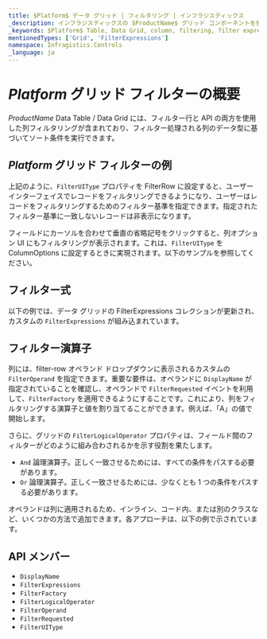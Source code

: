 ```yaml
---
title: $Platform$ データ グリッド | フィルタリング | インフラジスティックス
_description: インフラジスティックスの $ProductName$ グリッド コンポーネントを使用して表現的なソート条件を実行し、データを簡単に返します。詳細については、$ProductName$ テーブルのサンプルを参照してください。
_keywords: $Platform$ Table, Data Grid, column, filtering, filter expressions, filter operands, $ProductName$, Infragistics, $Platform$ テーブル, データ グリッド, 列, フィルタリング, フィルター式, フィルター オペランド, インフラジスティックス
mentionedTypes: ['Grid', 'FilterExpressions']
namespace: Infragistics.Controls
_language: ja
---
```


# $Platform$ グリッド フィルターの概要

$ProductName$ Data Table / Data Grid には、フィルター行と API の両方を使用した列フィルタリングが含まれており、フィルター処理される列のデータ型に基づいてソート条件を実行できます。

## $Platform$ グリッド フィルターの例


<code-view style="height: 600px"
           data-demos-base-url="{environment:dvDemosBaseUrl}"
           iframe-src="{environment:dvDemosBaseUrl}/grids/data-grid-column-filtering"
           alt="$Platform$ グリッド フィルターの例"
           github-src="grids/data-grid/column-filtering">
</code-view>

<div class="divider--half"></div>

上記のように、`FilterUIType` プロパティを FilterRow に設定すると、ユーザー インターフェイスでレコードをフィルタリングできるようになり、ユーザーはレコードをフィルタリングするためのフィルター基準を指定できます。指定されたフィルター基準に一致しないレコードは非表示になります。

フィールドにカーソルを合わせて垂直の省略記号をクリックすると、列オプション UI にもフィルタリングが表示されます。これは、`FilterUIType` を ColumnOptions に設定するときに実現されます。以下のサンプルを参照してください。

## フィルター式

以下の例では、データ グリッドの FilterExpressions コレクションが更新され、カスタムの `FilterExpressions` が組み込まれています。

<code-view style="height: 600px"
           data-demos-base-url="{environment:dvDemosBaseUrl}"
           iframe-src="{environment:dvDemosBaseUrl}/grids/data-grid-column-filter-expressions"
           alt="$Platform$ グリッド フィルター式の例"
           github-src="grids/data-grid/column-filter-expressions">
</code-view>

<div class="divider--half"></div>


## フィルター演算子

列には、filter-row オペランド ドロップダウンに表示されるカスタムの `FilterOperand` を指定できます。重要な要件は、オペランドに `DisplayName` が指定されていることを確認し、オペランドで `FilterRequested` イベントを利用して、`FilterFactory` を適用できるようにすることです。これにより、列をフィルタリングする演算子と値を割り当てることができます。例えば、「A」の値で開始します。

さらに、グリッドの `FilterLogicalOperator` プロパティは、フィールド間のフィルターがどのように組み合わされるかを示す役割を果たします。

- `And` 論理演算子。正しく一致させるためには、すべての条件をパスする必要があります。
- `Or` 論理演算子。正しく一致させるためには、少なくとも 1 つの条件をパスする必要があります。

<!-- Blazor -->
オペランドは列に適用されるため、インライン、コード内、または別のクラスなど、いくつかの方法で追加できます。各アプローチは、以下の例で示されています。
<!-- end:Blazor -->

<code-view style="height: 600px"
           data-demos-base-url="{environment:dvDemosBaseUrl}"
           iframe-src="{environment:dvDemosBaseUrl}/grids/data-grid-column-filter-operands"
           alt="$Platform$ グリッド フィルターの例"
           github-src="grids/data-grid/column-filter-operands">
</code-view>

<div class="divider--half"></div>

## API メンバー

 - `DisplayName`
 - `FilterExpressions`
 - `FilterFactory`
 - `FilterLogicalOperator`
 - `FilterOperand`
 - `FilterRequested`
 - `FilterUIType`